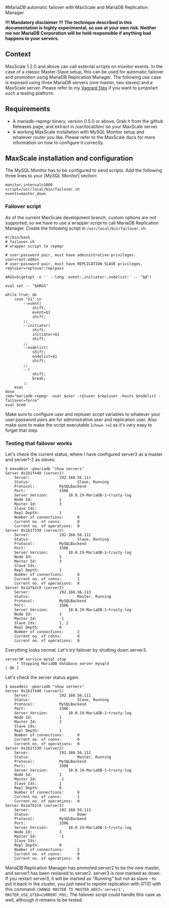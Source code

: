 #MariaDB automatic failover with MaxScale and MariaDB Replication Manager

**!!! Mandatory disclaimer !!! The technique described in this documentation is highly experimental, so use at your own risk. Neither me nor MariaDB Corporation will be held responsible if anything bad happens to your servers.**

## Context
MaxScale 1.2.0 and above can call external scripts on monitor events. In the case of a classic Master-Slave setup, this can be used for automatic failover and promotion using MariaDB Replication Manager. The following use case is exposed using three MariaDB servers (one master, two slaves) and a MaxScale server. Please refer to my [Vagrant files](https://github.com/tanji/maria-vagrant-ms) if you want to jumpstart such a testing platform.

## Requirements
* A mariadb-repmgr binary, version 0.5.0 or above. Grab it from the github Releases page, and extract in /usr/local/bin/ on your MaxScale server.
* A working MaxScale installation with MySQL Monitor setup and whatever router you like. Please refer to the MaxScale docs for more information on how to configure it correctly.

## MaxScale installation and configuration
The MySQL Monitor has to be configured to send scripts. Add the following three lines to your [MySQL Monitor] section:

    monitor_interval=1000
    script=/usr/local/bin/failover.sh
    events=master_down

### Failover script
As of the current MaxScale development branch, custom options are not supported, so we have to use a wrapper script to call MariaDB Replication Manager. Create the following script in `/usr/local/bin/failover.sh`:

    #!/bin/bash
    # failover.sh
    # wrapper script to repmgr
    
    # user:password pair, must have administrative privileges.
    user=root:admin
    # user:password pair, must have REPLICATION SLAVE privileges. 
    repluser=repluser:replpass
    
    ARGS=$(getopt -o '' --long 'event:,initiator:,nodelist:' -- "$@")
    
    eval set -- "$ARGS"
    
    while true; do
    	case "$1" in
    		--event)
    			shift;
    			event=$1
    			shift;
    		;;
    		--initiator)
    			shift;
    			initiator=$1
    			shift;
    		;;
    		--nodelist)
    			shift;
    			nodelist=$1
    			shift;
    		;;
    		--)
    			shift;
    			break;
    		;;
    	esac
    done
    cmd="mariadb-repmgr -user $user -rpluser $repluser -hosts $nodelist -failover=force"
    eval $cmd

Make sure to configure user and repluser script variables to whatever your user:password pairs are for administrative user and replication user. Also make sure to make the script executable (`chown +x`) as it's very easy to forget that step.

### Testing that failover works

Let's check the current status, where I have configured server3 as a master and server1-2 as slaves:

    $ maxadmin -pmariadb "show servers"
    Server 0x1b1f440 (server1)
    	Server:				192.168.56.111
    	Status:               		Slave, Running
    	Protocol:			MySQLBackend
    	Port:				3306
    	Server Version:			10.0.19-MariaDB-1~trusty-log
    	Node Id:			1
    	Master Id:			3
    	Slave Ids:			
    	Repl Depth:			1
    	Number of connections:		0
    	Current no. of conns:		0
    	Current no. of operations:	0
    Server 0x1b1f330 (server2)
    	Server:				192.168.56.112
    	Status:               		Slave, Running
    	Protocol:			MySQLBackend
    	Port:				3306
    	Server Version:			10.0.19-MariaDB-1~trusty-log
    	Node Id:			2
    	Master Id:			3
    	Slave Ids:			
    	Repl Depth:			1
    	Number of connections:		8
    	Current no. of conns:		1
    	Current no. of operations:	0
    Server 0x1a7b2c0 (server3)
    	Server:				192.168.56.113
    	Status:               		Master, Running
    	Protocol:			MySQLBackend
    	Port:				3306
    	Server Version:			10.0.19-MariaDB-1~trusty-log
    	Node Id:			3
    	Master Id:			-1
    	Slave Ids:			1, 2 
    	Repl Depth:			0
    	Number of connections:		2
    	Current no. of conns:		0
    	Current no. of operations:	0

Everything looks normal. Let's try failover by shutting down server3.

    server3# service mysql stop
         * Stopping MariaDB database server mysqld                                                                                                                                                                                                                                                                      [ OK ] 

Let's check the server status again:

    $ maxadmin -pmariadb "show servers"
    Server 0x1b1f440 (server1)
    	Server:				192.168.56.111
    	Status:               		Slave, Running
    	Protocol:			MySQLBackend
    	Port:				3306
    	Server Version:			10.0.19-MariaDB-1~trusty-log
    	Node Id:			1
    	Master Id:			2
    	Slave Ids:			
    	Repl Depth:			1
    	Number of connections:		0
    	Current no. of conns:		0
    	Current no. of operations:	0
    Server 0x1b1f330 (server2)
    	Server:				192.168.56.112
    	Status:               		Master, Running
    	Protocol:			MySQLBackend
    	Port:				3306
    	Server Version:			10.0.19-MariaDB-1~trusty-log
    	Node Id:			2
    	Master Id:			-1
    	Slave Ids:			1
    	Repl Depth:			0
    	Number of connections:		8
    	Current no. of conns:		1
    	Current no. of operations:	0
    Server 0x1a7b2c0 (server3)
    	Server:				192.168.56.113
    	Status:               		Down
    	Protocol:			MySQLBackend
    	Port:				3306
    	Server Version:			10.0.19-MariaDB-1~trusty-log
    	Node Id:			3
    	Master Id:			-1
    	Slave Ids:			
    	Repl Depth:			0
    	Number of connections:		2
    	Current no. of conns:		0
    	Current no. of operations:	0

MariaDB Replication Manager has promoted server2 to be the new master, and server1 has been reslaved to server2. server3 is now marked as down. If you restart server3, it will be marked as "Running" but not as slave - to put it back in the cluster, you just need to repoint replication with GTID with this command: `CHANGE MASTER TO MASTER_HOST='server1', MASTER_USE_GTID=CURRENT_POS;`
The failover script could handle this case as well, although it remains to be tested.
